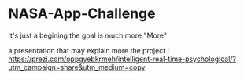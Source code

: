 # NASA-App-Challenge

It's just a begining the goal is much more "More"

a presentation that may explain more the project  : https://prezi.com/oppgyebkrmeh/intelligent-real-time-psychological/?utm_campaign=share&utm_medium=copy
